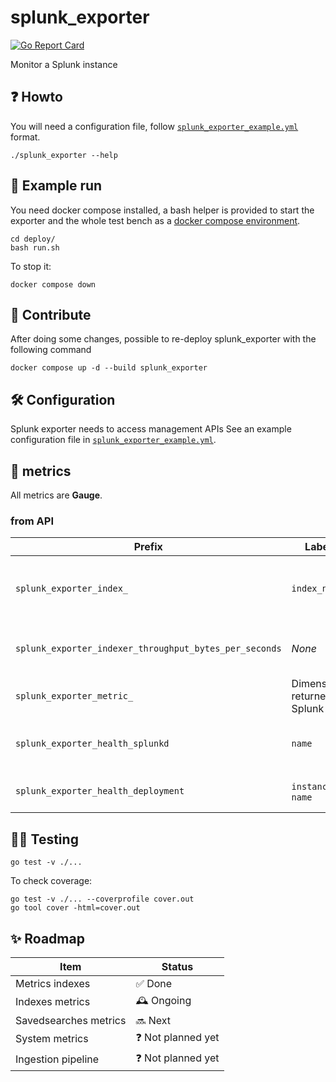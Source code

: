 # splunk_exporter

[![Go Report Card](https://goreportcard.com/badge/github.com/K-Yo/splunk_exporter)](https://goreportcard.com/report/github.com/K-Yo/splunk_exporter)

Monitor a Splunk instance

## ❓ Howto

You will need a configuration file, follow [`splunk_exporter_example.yml`](./splunk_exporter_example.yml) format.

```
./splunk_exporter --help
```

## 🧪 Example run

You need docker compose installed, a bash helper is provided to start the exporter and the whole test bench as a [docker compose environment](./deploy/README.md).

```shell
cd deploy/
bash run.sh
```

To stop it:

```shell
docker compose down
```

## 👷 Contribute

After doing some changes, possible to re-deploy splunk_exporter with the following command
```shell
docker compose up -d --build splunk_exporter
```

## 🛠️ Configuration

Splunk exporter needs to access management APIs
See an example configuration file in [`splunk_exporter_example.yml`](./splunk_exporter_example.yml).

## 📏 metrics

All metrics are **Gauge**.

### from API

| Prefix                                                 | Labels                        | Description                                       |
| ------------------------------------------------------ | ----------------------------- | ------------------------------------------------- |
| `splunk_exporter_index_`                               | `index_name`                  | Numerical data coming from data/indexes endpoint. |
| `splunk_exporter_indexer_throughput_bytes_per_seconds` | _None_                        | Average data throughput in indexer                |
| `splunk_exporter_metric_`                              | Dimensions returned by Splunk | Export from metric indexes                        |
| `splunk_exporter_health_splunkd`                       | `name`                        | Health status from local splunkd                  |
| `splunk_exporter_health_deployment`                    | `instance_id`, `name`         | Health status from deployment                     |

## 🧑‍🔬 Testing

```shell
go test -v ./...
```

To check coverage:

```shell
go test -v ./... --coverprofile cover.out
go tool cover -html=cover.out
```

## ✨ Roadmap

| Item                  | Status            |
| --------------------- | ----------------- |
| Metrics indexes       | ✅ Done            |
| Indexes metrics       | 🕰️ Ongoing         |
| Savedsearches metrics | 🔜 Next            |
| System metrics        | ❓ Not planned yet |
| Ingestion pipeline    | ❓ Not planned yet |
